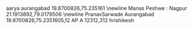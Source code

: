 aarya aurangabad 19.8700826,75.235161 \newline
Manas Peshwe : Nagpur 21.1913892,79.0179506 \newline
PranavSarwade Aurangabad 19.8700826,75.2351605,12
AP A 12312,312
hrishikesh
